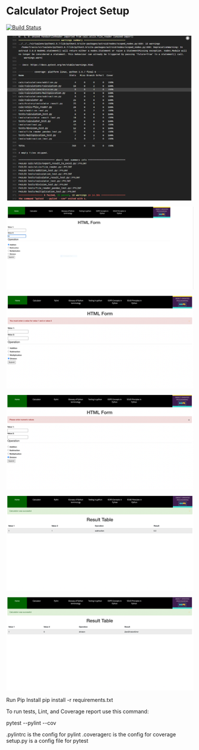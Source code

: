 # Calculator Project Setup
[![Build Status](https://app.travis-ci.com/ThulasiV21/calc2.svg?branch=main)](https://app.travis-ci.com/ThulasiV21/calc2)

![image](app/static/images/6.PNG)

![image](app/static/images/1.PNG)

![image](app/static/images/2.PNG)

![image](app/static/images/3.PNG)

![image](app/static/images/4.PNG)

![image](app/static/images/5.PNG)



Run Pip Install
pip install -r requirements.txt

To run tests, Lint, and Coverage report use this command:

pytest  --pylint --cov

.pylintrc is the config for pylint
.coveragerc is the config for coverage
setup.py is a config file for pytest
